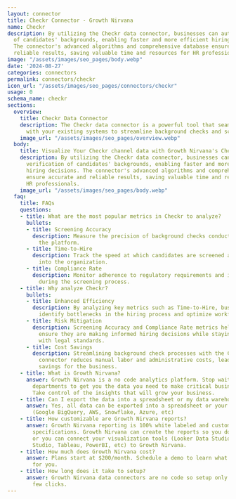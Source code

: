 ```yaml
---
layout: connector
title: Checkr Connector - Growth Nirvana
name: Checkr
description: By utilizing the Checkr data connector, businesses can automate the verification
  of candidates' backgrounds, enabling faster and more efficient hiring decisions.
  The connector's advanced algorithms and comprehensive database ensure accurate and
  reliable results, saving valuable time and resources for HR professionals.
image: "/assets/images/seo_pages/body.webp"
date: '2024-08-27'
categories: connectors
permalink: connectors/checkr
icon_url: "/assets/images/seo_pages/connectors/checkr"
usage: 0
schema_name: checkr
sections:
  overview:
    title: Checkr Data Connector
    description: The Checkr data connector is a powerful tool that seamlessly integrates
      with your existing systems to streamline background checks and screening processes.
    image_url: "/assets/images/seo_pages/overview.webp"
  body:
    title: Visualize Your Checkr channel data with Growth Nirvana's Checkr Connector
    description: By utilizing the Checkr data connector, businesses can automate the
      verification of candidates' backgrounds, enabling faster and more efficient
      hiring decisions. The connector's advanced algorithms and comprehensive database
      ensure accurate and reliable results, saving valuable time and resources for
      HR professionals.
    image_url: "/assets/images/seo_pages/body.webp"
  faq:
    title: FAQs
    questions:
    - title: What are the most popular metrics in Checkr to analyze?
      bullets:
      - title: Screening Accuracy
        description: Measure the precision of background checks conducted through
          the platform.
      - title: Time-to-Hire
        description: Track the speed at which candidates are screened and onboarded
          into the organization.
      - title: Compliance Rate
        description: Monitor adherence to regulatory requirements and industry standards
          during the screening process.
    - title: Why analyze Checkr?
      bullets:
      - title: Enhanced Efficiency
        description: By analyzing key metrics such as Time-to-Hire, businesses can
          identify bottlenecks in the hiring process and optimize workflows.
      - title: Risk Mitigation
        description: Screening Accuracy and Compliance Rate metrics help organizations
          ensure they are making informed hiring decisions while staying compliant
          with legal standards.
      - title: Cost Savings
        description: Streamlining background check processes with the Checkr data
          connector reduces manual labor and administrative costs, leading to significant
          savings for the business.
    - title: What is Growth Nirvana?
      answer: Growth Nirvana is a no code analytics platform. Stop waiting for other
        departments to get you the data you need to make critical business decisions.
        Take control of the insights that will grow your business.
    - title: Can I export the data into a spreadsheet or my data warehouse?
      answer: Yes, all data can be exported into a spreadsheet or your data warehouse
        (Google BigQuery, AWS, Snowflake, Azure, etc)
    - title: How customizable are Growth Nirvana reports?
      answer: Growth Nirvana reporting is 100% white labeled and customized to your
        specifications. Growth Nirvana can create the reports so you don’t have to
        or you can connect your visualization tools (Looker Data Studio/Google Data
        Studio, Tableau, PowerBI, etc) to Growth Nirvana.
    - title: How much does Growth Nirvana cost?
      answer: Plans start at $200/month. Schedule a demo to learn what plan is best
        for you.
    - title: How long does it take to setup?
      answer: Growth Nirvana data connectors are no code so setup only requires a
        few clicks.
---
```


